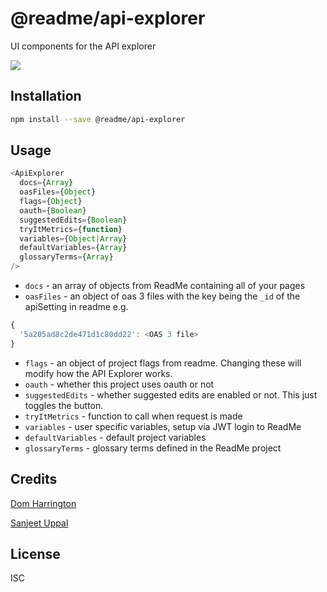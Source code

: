 # @readme/api-explorer

UI components for the API explorer

[![](https://d3vv6lp55qjaqc.cloudfront.net/items/1M3C3j0I0s0j3T362344/Untitled-2.png)](https://readme.io)

## Installation

```sh
npm install --save @readme/api-explorer
```

## Usage

```js
<ApiExplorer
  docs={Array}
  oasFiles={Object}
  flags={Object}
  oauth={Boolean}
  suggestedEdits={Boolean}
  tryItMetrics={function}
  variables={Object|Array}
  defaultVariables={Array}
  glossaryTerms={Array}
/>
```

- `docs` - an array of objects from ReadMe containing all of your pages
- `oasFiles` - an object of oas 3 files with the key being the `_id` of the apiSetting in readme e.g.

```js
{
  '5a205ad8c2de471d1c80dd22': <OAS 3 file>
}
```

- `flags` -  an object of project flags from readme. Changing these will modify how the API Explorer works.
- `oauth` - whether this project uses oauth or not
- `suggestedEdits` - whether suggested edits are enabled or not. This just toggles the button.
- `tryItMetrics` - function to call when request is made
- `variables` - user specific variables, setup via JWT login to ReadMe
- `defaultVariables` - default project variables
- `glossaryTerms` - glossary terms defined in the ReadMe project

## Credits
[Dom Harrington](https://github.com/domharrington)

[Sanjeet Uppal](https://github.com/uppal101)

## License

ISC
